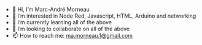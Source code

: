 - 👋 Hi, I’m Marc-André Morneau
- 👀 I’m interested in Node Red, Javascript, HTML, Arduino and networking
- 🌱 I’m currently learning all of the above
- 💞️ I’m looking to collaborate on all of the above
- 📫 How to reach me: ma.morneau.1@gmail.com

<!---
mamorneau/mamorneau is a ✨ special ✨ repository because its `README.md` (this file) appears on your GitHub profile.
You can click the Preview link to take a look at your changes.
--->
